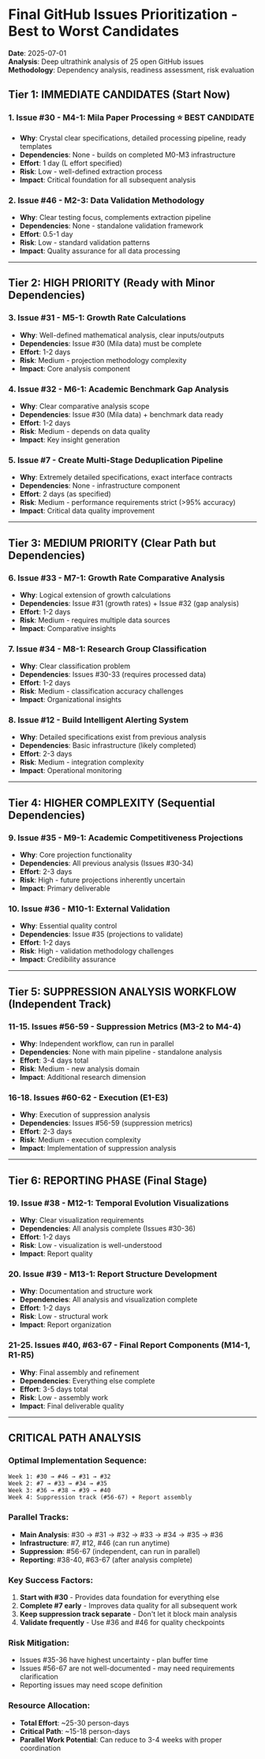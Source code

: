 # Final GitHub Issues Prioritization - Best to Worst Candidates

**Date**: 2025-07-01  
**Analysis**: Deep ultrathink analysis of 25 open GitHub issues  
**Methodology**: Dependency analysis, readiness assessment, risk evaluation

## **Tier 1: IMMEDIATE CANDIDATES (Start Now)**

### 1. **Issue #30 - M4-1: Mila Paper Processing** ⭐ **BEST CANDIDATE**
- **Why**: Crystal clear specifications, detailed processing pipeline, ready templates
- **Dependencies**: None - builds on completed M0-M3 infrastructure
- **Effort**: 1 day (L effort specified)
- **Risk**: Low - well-defined extraction process
- **Impact**: Critical foundation for all subsequent analysis

### 2. **Issue #46 - M2-3: Data Validation Methodology** 
- **Why**: Clear testing focus, complements extraction pipeline
- **Dependencies**: None - standalone validation framework
- **Effort**: 0.5-1 day
- **Risk**: Low - standard validation patterns
- **Impact**: Quality assurance for all data processing

---

## **Tier 2: HIGH PRIORITY (Ready with Minor Dependencies)**

### 3. **Issue #31 - M5-1: Growth Rate Calculations**
- **Why**: Well-defined mathematical analysis, clear inputs/outputs
- **Dependencies**: Issue #30 (Mila data) must be complete
- **Effort**: 1-2 days
- **Risk**: Medium - projection methodology complexity
- **Impact**: Core analysis component

### 4. **Issue #32 - M6-1: Academic Benchmark Gap Analysis**
- **Why**: Clear comparative analysis scope
- **Dependencies**: Issue #30 (Mila data) + benchmark data ready
- **Effort**: 1-2 days
- **Risk**: Medium - depends on data quality
- **Impact**: Key insight generation

### 5. **Issue #7 - Create Multi-Stage Deduplication Pipeline**
- **Why**: Extremely detailed specifications, exact interface contracts
- **Dependencies**: None - infrastructure component
- **Effort**: 2 days (as specified)
- **Risk**: Medium - performance requirements strict (>95% accuracy)
- **Impact**: Critical data quality improvement

---

## **Tier 3: MEDIUM PRIORITY (Clear Path but Dependencies)**

### 6. **Issue #33 - M7-1: Growth Rate Comparative Analysis**
- **Why**: Logical extension of growth calculations
- **Dependencies**: Issue #31 (growth rates) + Issue #32 (gap analysis)
- **Effort**: 1-2 days
- **Risk**: Medium - requires multiple data sources
- **Impact**: Comparative insights

### 7. **Issue #34 - M8-1: Research Group Classification**
- **Why**: Clear classification problem
- **Dependencies**: Issues #30-33 (requires processed data)
- **Effort**: 1-2 days
- **Risk**: Medium - classification accuracy challenges
- **Impact**: Organizational insights

### 8. **Issue #12 - Build Intelligent Alerting System**
- **Why**: Detailed specifications exist from previous analysis
- **Dependencies**: Basic infrastructure (likely completed)
- **Effort**: 2-3 days
- **Risk**: Medium - integration complexity
- **Impact**: Operational monitoring

---

## **Tier 4: HIGHER COMPLEXITY (Sequential Dependencies)**

### 9. **Issue #35 - M9-1: Academic Competitiveness Projections**
- **Why**: Core projection functionality
- **Dependencies**: All previous analysis (Issues #30-34)
- **Effort**: 2-3 days
- **Risk**: High - future projections inherently uncertain
- **Impact**: Primary deliverable

### 10. **Issue #36 - M10-1: External Validation**
- **Why**: Essential quality control
- **Dependencies**: Issue #35 (projections to validate)
- **Effort**: 1-2 days
- **Risk**: High - validation methodology challenges
- **Impact**: Credibility assurance

---

## **Tier 5: SUPPRESSION ANALYSIS WORKFLOW (Independent Track)**

### 11-15. **Issues #56-59 - Suppression Metrics (M3-2 to M4-4)**
- **Why**: Independent workflow, can run in parallel
- **Dependencies**: None with main pipeline - standalone analysis
- **Effort**: 3-4 days total
- **Risk**: Medium - new analysis domain
- **Impact**: Additional research dimension

### 16-18. **Issues #60-62 - Execution (E1-E3)**
- **Why**: Execution of suppression analysis
- **Dependencies**: Issues #56-59 (suppression metrics)
- **Effort**: 2-3 days
- **Risk**: Medium - execution complexity
- **Impact**: Implementation of suppression analysis

---

## **Tier 6: REPORTING PHASE (Final Stage)**

### 19. **Issue #38 - M12-1: Temporal Evolution Visualizations**
- **Why**: Clear visualization requirements
- **Dependencies**: All analysis complete (Issues #30-36)
- **Effort**: 1-2 days
- **Risk**: Low - visualization is well-understood
- **Impact**: Report quality

### 20. **Issue #39 - M13-1: Report Structure Development**
- **Why**: Documentation and structure work
- **Dependencies**: All analysis and visualization complete
- **Effort**: 1-2 days
- **Risk**: Low - structural work
- **Impact**: Report organization

### 21-25. **Issues #40, #63-67 - Final Report Components (M14-1, R1-R5)**
- **Why**: Final assembly and refinement
- **Dependencies**: Everything else complete
- **Effort**: 3-5 days total
- **Risk**: Low - assembly work
- **Impact**: Final deliverable quality

---

## **CRITICAL PATH ANALYSIS**

### **Optimal Implementation Sequence:**
```
Week 1: #30 → #46 → #31 → #32
Week 2: #7 → #33 → #34 → #35  
Week 3: #36 → #38 → #39 → #40
Week 4: Suppression track (#56-67) + Report assembly
```

### **Parallel Tracks:**
- **Main Analysis**: #30 → #31 → #32 → #33 → #34 → #35 → #36
- **Infrastructure**: #7, #12, #46 (can run anytime)
- **Suppression**: #56-67 (independent, can run in parallel)
- **Reporting**: #38-40, #63-67 (after analysis complete)

### **Key Success Factors:**
1. **Start with #30** - Provides data foundation for everything else
2. **Complete #7 early** - Improves data quality for all subsequent work
3. **Keep suppression track separate** - Don't let it block main analysis
4. **Validate frequently** - Use #36 and #46 for quality checkpoints

### **Risk Mitigation:**
- Issues #35-36 have highest uncertainty - plan buffer time
- Issues #56-67 are not well-documented - may need requirements clarification
- Reporting issues may need scope definition

### **Resource Allocation:**
- **Total Effort**: ~25-30 person-days
- **Critical Path**: ~15-18 person-days  
- **Parallel Work Potential**: Can reduce to 3-4 weeks with proper coordination